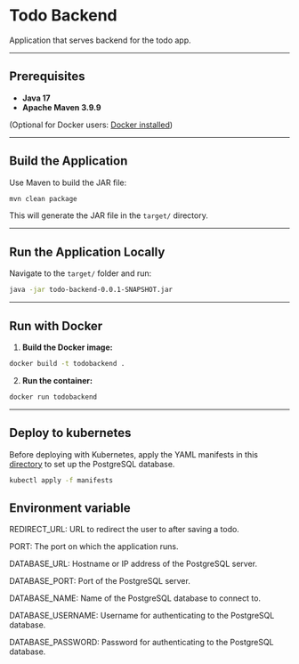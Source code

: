 # Todo Backend

Application that serves backend for the todo app.

---

## Prerequisites

* **Java 17**
* **Apache Maven 3.9.9**

(Optional for Docker users: [Docker installed](https://docs.docker.com/get-docker/))

---

## Build the Application

Use Maven to build the JAR file:

```bash
mvn clean package
```

This will generate the JAR file in the `target/` directory.

---

## Run the Application Locally

Navigate to the `target/` folder and run:

```bash
java -jar todo-backend-0.0.1-SNAPSHOT.jar
```

---

## Run with Docker

1. **Build the Docker image:**

```bash
docker build -t todobackend .
```

2. **Run the container:**

```bash
docker run todobackend
```

---

## Deploy to kubernetes

Before deploying with Kubernetes, apply the YAML manifests in this [directory](../postgres-db) to set up the PostgreSQL database.

```bash
kubectl apply -f manifests
```

## Environment variable

REDIRECT_URL: URL to redirect the user to after saving a todo.

PORT: The port on which the application runs.

DATABASE_URL: Hostname or IP address of the PostgreSQL server.

DATABASE_PORT: Port of the PostgreSQL server.

DATABASE_NAME: Name of the PostgreSQL database to connect to.

DATABASE_USERNAME: Username for authenticating to the PostgreSQL database.

DATABASE_PASSWORD: Password for authenticating to the PostgreSQL database.

